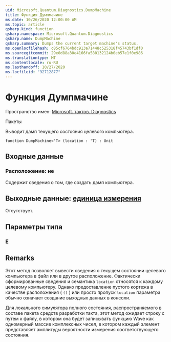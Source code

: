 ```yaml
---
uid: Microsoft.Quantum.Diagnostics.DumpMachine
title: Функция Думпмачине
ms.date: 10/26/2020 12:00:00 AM
ms.topic: article
qsharp.kind: function
qsharp.namespace: Microsoft.Quantum.Diagnostics
qsharp.name: DumpMachine
qsharp.summary: Dumps the current target machine's status.
ms.openlocfilehash: c85cf6764bdc913a71448c525318f45743bf1df0
ms.sourcegitcommit: 29e0d88a30e4166fa580132124b0eb57e1f0e986
ms.translationtype: MT
ms.contentlocale: ru-RU
ms.lasthandoff: 10/27/2020
ms.locfileid: "92712877"
---
```

# <a name="dumpmachine-function"></a>Функция Думпмачине

Пространство имен: [Microsoft. тактов. Diagnostics](xref:Microsoft.Quantum.Diagnostics)

Пакеты [](https://nuget.org/packages/)


Выводит дамп текущего состояния целевого компьютера.

```qsharp
function DumpMachine<'T> (location : 'T) : Unit
```


## <a name="input"></a>Входные данные

### <a name="location--t"></a>Расположение: не

Содержит сведения о том, где создать дамп компьютера.



## <a name="output--unit"></a>Выходные данные: [единица измерения](xref:microsoft.quantum.lang-ref.unit)

Отсутствует.

## <a name="type-parameters"></a>Параметры типа

### <a name="t"></a>Е



## <a name="remarks"></a>Remarks

Этот метод позволяет вывести сведения о текущем состоянии целевого компьютера в файл или в другое расположение.
Фактически сформированные сведения и семантика `location` относятся к каждому целевому компьютеру. Однако предоставление пустого кортежа в качестве расположения ( `()` ) или просто пропуск `location` параметра обычно означает создание выходных данных в консоли.

Для локального симулятора полного состояния, распространяемого в составе пакета средств разработки такта, этот метод ожидает строку с путем к файлу, в котором она будет записывать функцию Wave как одномерный массив комплексных чисел, в котором каждый элемент представляет амплитуды вероятности измерения соответствующего состояния.